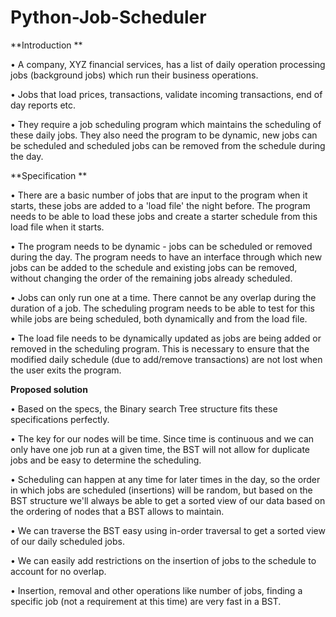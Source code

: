 # Python-Job-Scheduler


**Introduction **

•	A company, XYZ financial services, has a list of daily operation processing jobs (background jobs) which run their business operations.

•	Jobs that load prices, transactions, validate incoming transactions, end of day reports etc.

•	They require a job scheduling program which maintains the scheduling of these daily jobs. They also need the program to be dynamic, new jobs can be scheduled and scheduled jobs can be removed from the schedule during the day.

**Specification **

•	There are a basic number of jobs that are input to the program when it starts, these jobs are added to a 'load file' the night before. The program needs to be able to load these jobs and create a starter schedule from this load file when it starts.

•	The program needs to be dynamic - jobs can be scheduled or removed during the day. The program needs to have an interface through which new jobs can be added to the schedule and existing jobs can be removed, without changing the order of the remaining jobs already scheduled.

•	Jobs can only run one at a time. There cannot be any overlap during the duration of a job. The scheduling program needs to be able to test for this while jobs are being scheduled, both dynamically and from the load file.

•	The load file needs to be dynamically updated as jobs are being added or removed in the scheduling program. This is necessary to ensure that the modified daily schedule (due to add/remove transactions) are not lost when the user exits the program.

**Proposed solution**

•	Based on the specs, the Binary search Tree structure fits these specifications perfectly.

•	The key for our nodes will be time. Since time is continuous and we can only have one job run at a given time, the BST will not allow for duplicate jobs and be easy to determine the scheduling.

•	Scheduling can happen at any time for later times in the day, so the order in which jobs are scheduled (insertions) will be random, but based on the BST structure we'll always be able to get a sorted view of our data based on the ordering of nodes that a BST allows to maintain.

•	We can traverse the BST easy using in-order traversal to get a sorted view of our daily scheduled jobs.

•	We can easily add restrictions on the insertion of jobs to the schedule to account for no overlap.

•	Insertion, removal and other operations like number of jobs, finding a specific job (not a requirement at this time) are very fast in a BST.
